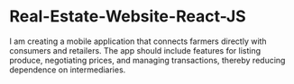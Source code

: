 # Real-Estate-Website-React-JS
I am creating a mobile application that connects farmers directly with consumers and retailers. The app should include features for listing produce, negotiating prices, and managing transactions, thereby reducing dependence on intermediaries. 
